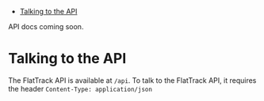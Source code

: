 - [Talking to the API](#sec-1)

API docs coming soon.

# Talking to the API<a id="sec-1"></a>

The FlatTrack API is available at `/api`. To talk to the FlatTrack API, it requires the header `Content-Type: application/json`
